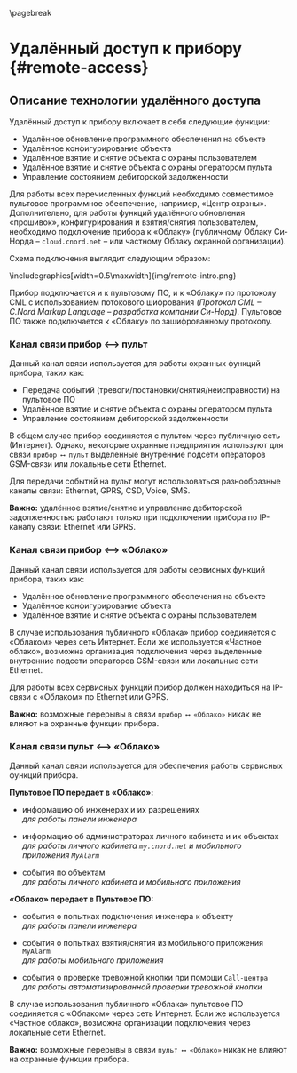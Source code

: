 \pagebreak

# Удалённый доступ к прибору {#remote-access}

## Описание технологии удалённого доступа

Удалённый доступ к прибору включает в себя следующие функции:

* Удалённое обновление программного обеспечения на объекте
* Удалённое конфигурирование объекта
* Удалённое взятие и снятие объекта с охраны пользователем
* Удалённое взятие и снятие объекта с охраны оператором пульта
* Управление состоянием дебиторской задолженности

Для работы всех перечисленных функций необходимо совместимое пультовое программное обеспечение, например, «Центр охраны». Дополнительно, для работы функций удалённого обновления «прошивок», конфигурирования и взятия/снятия пользователем, необходимо подключение прибора к «Облаку» (публичному Облаку Си-Норда – `cloud.cnord.net` – или частному Облаку охранной организации).

Схема подключения выглядит следующим образом:

\includegraphics[width=0.5\maxwidth]{img/remote-intro.png}

Прибор подключается и к пультовому ПО, и к «Облаку» по протоколу CML с использованием потокового шифрования *(Протокол CML – C.Nord Markup Language – разработка компании Си-Норд)*. Пультовое ПО также подключается к «Облаку» по зашифрованному протоколу.

### Канал связи прибор ⟷ пульт

Данный канал связи используется для работы охранных функций прибора, таких как:

* Передача событий (тревоги/постановки/снятия/неисправности) на пультовое ПО
* Удалённое взятие и снятие объекта с охраны оператором пульта
* Управление состоянием дебиторской задолженности

В общем случае прибор соединяется с пультом через публичную сеть (Интернет). Однако, некоторые охранные предприятия используют для связи `прибор ⟷ пульт` выделенные внутренние подсети операторов GSM-связи или локальные сети Ethernet.

Для передачи событий на пульт могут использоваться разнообразные каналы связи: Ethernet, GPRS, CSD, Voice, SMS.

**Важно:** удалённое взятие/снятие и управление дебиторской задолженностью работают только при подключении прибора по IP-каналу связи: Ethernet или GPRS.

### Канал связи прибор ⟷ «Облако»

Данный канал связи используется для работы сервисных функций прибора, таких как:

* Удалённое обновление программного обеспечения на объекте
* Удалённое конфигурирование объекта
* Удалённое взятие и снятие объекта с охраны пользователем

В случае использования публичного «Облака» прибор соединяется с «Облаком» через сеть Интернет. Если же используется «Частное облако», возможна организация подключения через выделенные внутренние подсети операторов GSM-связи или локальные сети Ethernet.

Для работы всех сервисных функций прибор должен находиться на IP-связи с «Облаком» по Ethernet или GPRS.

**Важно:** возможные перерывы в связи `прибор ⟷ «Облако»` никак не влияют на охранные функции прибора.

### Канал связи пульт ⟷ «Облако»

Данный канал связи используется для обеспечения работы сервисных функций прибора.

**Пультовое ПО передает в «Облако»:**

* информацию об инженерах и их разрешениях  
  *для работы панели инженера*
  
* информацию об администраторах личного кабинета и их объектах  
  *для работы личного кабинета `my.cnord.net` и мобильного приложения `MyAlarm`*
  
* события по объектам  
  *для работы личного кабинета и мобильного приложения*
  
**«Облако» передает в Пультовое ПО:**

* события о попытках подключения инженера к объекту  
  *для работы панели инженера*
  
* события о попытках взятия/снятия из мобильного приложения `MyAlarm`  
  *для работы мобильного приложения*
  
* события о проверке тревожной кнопки при помощи `Call-центра`  
  *для работы автоматизированной проверки тревожной кнопки*
  
В случае использования публичного «Облака» пультовое ПО соединяется с «Облаком» через сеть Интернет. Если же используется «Частное облако», возможна организации подключения через локальные сети Ethernet.

**Важно:** возможные перерывы в связи `пульт ⟷ «Облако»` никак не влияют на охранные функции прибора.

